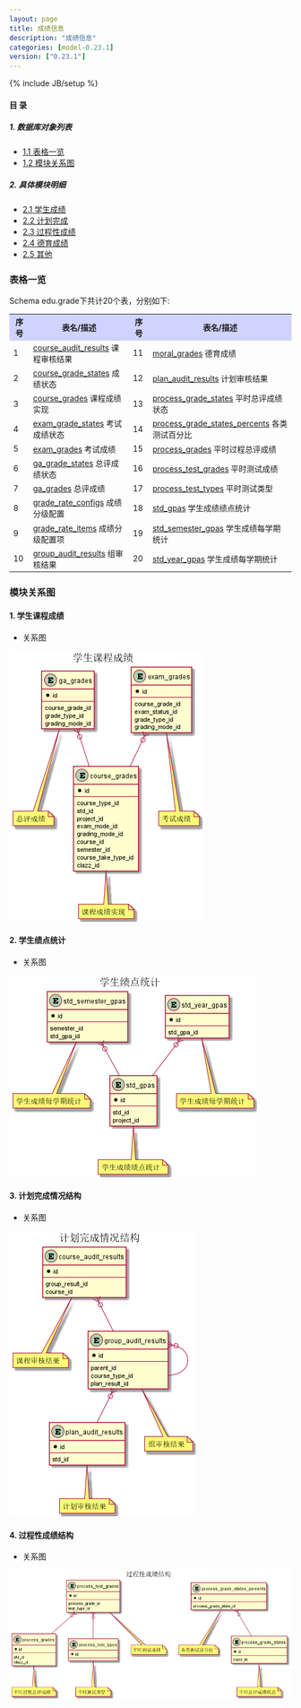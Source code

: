 ```yaml
---
layout: page
title: 成绩信息 
description: "成绩信息"
categories: [model-0.23.1]
version: ["0.23.1"]
---
```

{% include JB/setup %}

#### 目 录

##### 1. 数据库对象列表
  * [1.1 表格一览](index.html#表格一览)
  * [1.2 模块关系图](index.html#模块关系图)

##### 2. 具体模块明细
* [2.1 学生成绩](course.html)
* [2.2 计划完成](plan.html)
* [2.3 过程性成绩](process.html)
* [2.4 德育成绩](moral.html)
* [2.5 其他](misc.html)

### 表格一览
Schema edu.grade下共计20个表，分别如下:

<table class="table table-bordered table-striped table-condensed">
  <tr>
    <th style="background-color:#D0D3FF">序号</th>
    <th style="background-color:#D0D3FF">表名/描述</th>
    <th style="background-color:#D0D3FF">序号</th>
    <th style="background-color:#D0D3FF">表名/描述</th>
  </tr>
  <tr>
    <td>1</td>
    <td><a href="plan.html#表格-course_audit_results-课程审核结果">course_audit_results</a> 课程审核结果</td>
    <td>11</td>
    <td><a href="moral.html#表格-moral_grades-德育成绩">moral_grades</a> 德育成绩</td>
  </tr>
  <tr>
    <td>2</td>
    <td><a href="course.html#表格-course_grade_states-成绩状态">course_grade_states</a> 成绩状态</td>
    <td>12</td>
    <td><a href="plan.html#表格-plan_audit_results-计划审核结果">plan_audit_results</a> 计划审核结果</td>
  </tr>
  <tr>
    <td>3</td>
    <td><a href="course.html#表格-course_grades-课程成绩实现">course_grades</a> 课程成绩实现</td>
    <td>13</td>
    <td><a href="process.html#表格-process_grade_states-平时总评成绩状态">process_grade_states</a> 平时总评成绩状态</td>
  </tr>
  <tr>
    <td>4</td>
    <td><a href="course.html#表格-exam_grade_states-考试成绩状态">exam_grade_states</a> 考试成绩状态</td>
    <td>14</td>
    <td><a href="process.html#表格-process_grade_states_percents-各类测试百分比">process_grade_states_percents</a> 各类测试百分比</td>
  </tr>
  <tr>
    <td>5</td>
    <td><a href="course.html#表格-exam_grades-考试成绩">exam_grades</a> 考试成绩</td>
    <td>15</td>
    <td><a href="process.html#表格-process_grades-平时过程总评成绩">process_grades</a> 平时过程总评成绩</td>
  </tr>
  <tr>
    <td>6</td>
    <td><a href="course.html#表格-ga_grade_states-总评成绩状态">ga_grade_states</a> 总评成绩状态</td>
    <td>16</td>
    <td><a href="process.html#表格-process_test_grades-平时测试成绩">process_test_grades</a> 平时测试成绩</td>
  </tr>
  <tr>
    <td>7</td>
    <td><a href="course.html#表格-ga_grades-总评成绩">ga_grades</a> 总评成绩</td>
    <td>17</td>
    <td><a href="process.html#表格-process_test_types-平时测试类型">process_test_types</a> 平时测试类型</td>
  </tr>
  <tr>
    <td>8</td>
    <td><a href="misc.html#表格-grade_rate_configs-成绩分级配置">grade_rate_configs</a> 成绩分级配置</td>
    <td>18</td>
    <td><a href="course.html#表格-std_gpas-学生成绩绩点统计">std_gpas</a> 学生成绩绩点统计</td>
  </tr>
  <tr>
    <td>9</td>
    <td><a href="misc.html#表格-grade_rate_items-成绩分级配置项">grade_rate_items</a> 成绩分级配置项</td>
    <td>19</td>
    <td><a href="course.html#表格-std_semester_gpas-学生成绩每学期统计">std_semester_gpas</a> 学生成绩每学期统计</td>
  </tr>
  <tr>
    <td>10</td>
    <td><a href="plan.html#表格-group_audit_results-组审核结果">group_audit_results</a> 组审核结果</td>
    <td>20</td>
    <td><a href="course.html#表格-std_year_gpas-学生成绩每学期统计">std_year_gpas</a> 学生成绩每学期统计</td>
  </tr>
</table>

### 模块关系图


#### 1. 学生课程成绩
  * 关系图

![学生课程成绩](images/grades.png)


#### 2. 学生绩点统计
  * 关系图

![学生绩点统计](images/gpa.png)


#### 3. 计划完成情况结构
  * 关系图

![计划完成情况结构](images/audit.png)


#### 4. 过程性成绩结构
  * 关系图

![过程性成绩结构](images/process.png)


